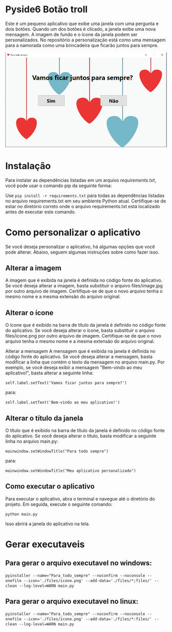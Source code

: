 # Pyside6 Botão troll
Este é um pequeno aplicativo que exibe uma janela com uma pergunta e dois botões. Quando um dos botões é clicado, a janela exibe uma nova mensagem. A imagem de fundo e o ícone da janela podem ser personalizados. No repositório a personalização está como uma mensagem para a namorada como uma brincadeira que ficarão juntos para sempre.

![Imagem exemplo de como fica o programa](Exemplo.png)

# Instalação
Para instalar as dependências listadas em um arquivo _requirements.txt_, você pode usar o comando pip da seguinte forma:

Use
`pip install -r requirements.txt`
para todas as dependências listadas no arquivo requirements.txt em seu ambiente Python atual. Certifique-se de estar no diretório correto onde o arquivo requirements.txt está localizado antes de executar este comando.

# Como personalizar o aplicativo
Se você deseja personalizar o aplicativo, há algumas opções que você pode alterar. Abaixo, seguem algumas instruções sobre como fazer isso.

## Alterar a imagem
A imagem que é exibida na janela é definida no código fonte do aplicativo. Se você deseja alterar a imagem, basta substituir o arquivo files/image.jpg por outro arquivo de imagem. Certifique-se de que o novo arquivo tenha o mesmo nome e a mesma extensão do arquivo original.

## Alterar o ícone
O ícone que é exibido na barra de título da janela é definido no código fonte do aplicativo. Se você deseja alterar o ícone, basta substituir o arquivo files/icone.png por outro arquivo de imagem. Certifique-se de que o novo arquivo tenha o mesmo nome e a mesma extensão do arquivo original.

Alterar a mensagem
A mensagem que é exibida na janela é definida no código fonte do aplicativo. Se você deseja alterar a mensagem, basta modificar a linha que contém o texto da mensagem no arquivo main.py. Por exemplo, se você deseja exibir a mensagem "Bem-vindo ao meu aplicativo!", basta alterar a seguinte linha:

```
self.label.setText('Vamos ficar juntos para sempre?')
```
para:

```
self.label.setText('Bem-vindo ao meu aplicativo!')
```
## Alterar o título da janela
O título que é exibido na barra de título da janela é definido no código fonte do aplicativo. Se você deseja alterar o título, basta modificar a seguinte linha no arquivo main.py:

```
mainwindow.setWindowTitle("Para todo sempre")
```
para:
```
mainwindow.setWindowTitle("Meu aplicativo personalizado")
```
## Como executar o aplicativo
Para executar o aplicativo, abra o terminal e navegue até o diretório do projeto. Em seguida, execute o seguinte comando:

```
python main.py
```
Isso abrirá a janela do aplicativo na tela.

# Gerar executaveis
## Para gerar o arquivo executavel no windows:

```
pyinstaller --name="Para_todo_sempre" --noconfirm --noconsole --onefile --icon='./files/icone.png' --add-data='./files/*;files/' --clean --log-level=WARN main.py
```

## Para gerar o arquivo executavel no linux:

```
pyinstaller --name="Para_todo_sempre" --noconfirm --noconsole --onefile --icon='./files/icone.png' --add-data='./files/*:files/' --clean --log-level=WARN main.py
```